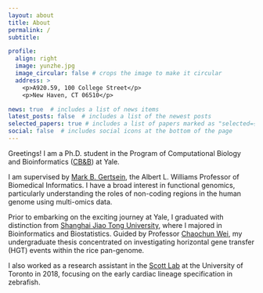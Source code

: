 ```yaml
---
layout: about
title: About
permalink: /
subtitle: 

profile:
  align: right
  image: yunzhe.jpg 
  image_circular: false # crops the image to make it circular
  address: >
    <p>A920.59, 100 College Street</p>
    <p>New Haven, CT 06510</p>

news: true  # includes a list of news items
latest_posts: false  # includes a list of the newest posts
selected_papers: true # includes a list of papers marked as "selected={true}"
social: false  # includes social icons at the bottom of the page
---
```


Greetings! I am a Ph.D. student in the Program of Computational Biology and Bioinformatics ([CB&B](https://cbb.yale.edu/)) at Yale.

I am supervised by [Mark B. Gertsein](http://www.gersteinlab.org/), the Albert L. Williams Professor of Biomedical Informatics. I have a broad interest in functional genomics, particularly understanding the roles of non-coding regions in the human genome using multi-omics data.

Prior to embarking on the exciting journey at Yale, I graduated with distinction from [Shanghai Jiao Tong University](https://en.sjtu.edu.cn/), where I majored in Bioinformatics and Biostatistics. Guided by Professor [Chaochun Wei](https://cgm.sjtu.edu.cn/), my undergraduate thesis concentrated on investigating horizontal gene transfer (HGT) events within the rice pan-genome. 

I also worked as a research assistant in the [Scott Lab](https://lab.research.sickkids.ca/scott/) at the University of Toronto in 2018, focusing on the early cardiac lineage specification in zebrafish.
